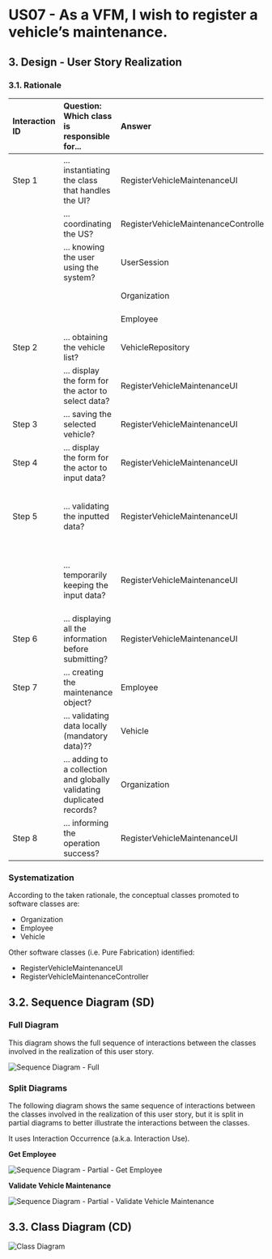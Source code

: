 # US07 - As a VFM, I wish to register a vehicle’s maintenance.

## 3. Design - User Story Realization 

### 3.1. Rationale

| Interaction ID | Question: Which class is responsible for...                            | Answer                               | Justification (with patterns)                                                                                      |
|:---------------|:-----------------------------------------------------------------------|:-------------------------------------|:-------------------------------------------------------------------------------------------------------------------|
| Step 1         | ... instantiating the class that handles the UI?                       | RegisterVehicleMaintenanceUI         | Pure Fabrication                                                                                                   |
|                | ... coordinating the US?                                               | RegisterVehicleMaintenanceController | Controller                                                                                                         |
|                | ... knowing the user using the system?                                 | UserSession                          | IE: cf. A&A component documentation.                                                                               |
|                |                                                                        | Organization                         | IE: knows/has its own Employees                                                                                    |
|                |                                                                        | Employee                             | IE: knows its own data (e.g. email)                                                                                |
| Step 2         | ... obtaining the vehicle list?                                        | VehicleRepository                    | Information Expert                                                                                                 |
|                | ... display the form for the actor to select data?                     | RegisterVehicleMaintenanceUI         | Pure Fabrication (interaction with the user)                                                                       |
| Step 3         | ... saving the selected vehicle?                                       | RegisterVehicleMaintenanceUI         | Pure Fabrication (interaction with the user)                                                                       |
| Step 4         | ... display the form for the actor to input data?                      | RegisterVehicleMaintenanceUI         | Pure Fabrication (interaction with the user)                                                                       |
| Step 5         | ... validating the inputted data?                                      | RegisterVehicleMaintenanceUI         | Pure Fabrication (validating only data types, business rules are validated in a more internal layer of the system) |
|                | ... temporarily keeping the input data?                                | RegisterVehicleMaintenanceUI         | Pure Fabrication (before passing the data to the CreateVehicleController for further coordination)                 |
| Step 6         | ... displaying all the information before submitting?                  | RegisterVehicleMaintenanceUI         | Pure Fabrication (interaction with the user)                                                                       |
| Step 7         | ... creating the maintenance object?                                   | Employee                             | Creator ()                                                                                                         |
|                | ... validating data locally (mandatory data)??                         | Vehicle                              | Information Expert (should be responsible for validating its own data)                                             |
|                | ... adding to a collection and globally validating duplicated records? | Organization                         | Information Expert (knows all the Vehicle instances)                                                               |
| Step 8         | ... informing the operation success?                                   | RegisterVehicleMaintenanceUI         | Pure Fabrication                                                                                                   |              

### Systematization ##

According to the taken rationale, the conceptual classes promoted to software classes are: 

* Organization
* Employee
* Vehicle

Other software classes (i.e. Pure Fabrication) identified: 

* RegisterVehicleMaintenanceUI
* RegisterVehicleMaintenanceController


## 3.2. Sequence Diagram (SD)

### Full Diagram

This diagram shows the full sequence of interactions between the classes involved in the realization of this user story.

![Sequence Diagram - Full](svg/us07-sequence-diagram-full.svg)

### Split Diagrams

The following diagram shows the same sequence of interactions between the classes involved in the realization of this user story, but it is split in partial diagrams to better illustrate the interactions between the classes.

It uses Interaction Occurrence (a.k.a. Interaction Use).


**Get Employee**

![Sequence Diagram - Partial - Get Employee](svg/us07-sequence-diagram-partial-get-employee.svg)

**Validate Vehicle Maintenance**

![Sequence Diagram - Partial - Validate Vehicle Maintenance](svg/us07-sequence-diagram-partial-validate-maintenance-vehicle.svg)

## 3.3. Class Diagram (CD)

![Class Diagram](svg/us07-class-diagram.svg)